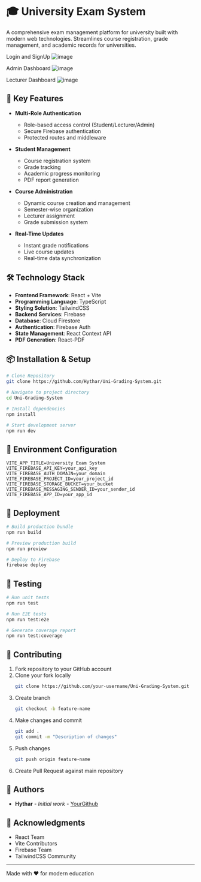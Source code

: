 
# 🎓 University Exam System

A comprehensive exam management platform for university built with modern web technologies. Streamlines course registration, grade management, and academic records for universities.

Login and SignUp
![image](https://github.com/user-attachments/assets/26ab0b30-a176-464a-b7d3-dbfcfeb720df)


Admin Dashboard
![image](https://github.com/user-attachments/assets/030d6424-4c29-4182-8b1c-ca0d42ab3e19)

Lecturer Dashboard
![image](https://github.com/user-attachments/assets/1b23dbfd-5612-4751-acf7-101d76e57638)

## 🚀 Key Features

- **Multi-Role Authentication**
  - Role-based access control (Student/Lecturer/Admin)
  - Secure Firebase authentication
  - Protected routes and middleware

- **Student Management**
  - Course registration system
  - Grade tracking
  - Academic progress monitoring
  - PDF report generation

- **Course Administration**
  - Dynamic course creation and management
  - Semester-wise organization
  - Lecturer assignment
  - Grade submission system

- **Real-Time Updates**
  - Instant grade notifications
  - Live course updates
  - Real-time data synchronization

## 🛠️ Technology Stack

- **Frontend Framework**: React + Vite
- **Programming Language**: TypeScript
- **Styling Solution**: TailwindCSS
- **Backend Services**: Firebase
- **Database**: Cloud Firestore
- **Authentication**: Firebase Auth
- **State Management**: React Context API
- **PDF Generation**: React-PDF

## 📦 Installation & Setup

```bash
# Clone Repository
git clone https://github.com/Hythar/Uni-Grading-System.git

# Navigate to project directory
cd Uni-Grading-System

# Install dependencies
npm install

# Start development server
npm run dev
```

## 🔧 Environment Configuration

```env
VITE_APP_TITLE=University Exam System
VITE_FIREBASE_API_KEY=your_api_key
VITE_FIREBASE_AUTH_DOMAIN=your_domain
VITE_FIREBASE_PROJECT_ID=your_project_id
VITE_FIREBASE_STORAGE_BUCKET=your_bucket
VITE_FIREBASE_MESSAGING_SENDER_ID=your_sender_id
VITE_FIREBASE_APP_ID=your_app_id
```


## 🚀 Deployment

```bash
# Build production bundle
npm run build

# Preview production build
npm run preview

# Deploy to Firebase
firebase deploy
```

## 🧪 Testing

```bash
# Run unit tests
npm run test

# Run E2E tests
npm run test:e2e

# Generate coverage report
npm run test:coverage
```

## 📝 Contributing

1. Fork repository to your GitHub account
2. Clone your fork locally
   ```bash
   git clone https://github.com/your-username/Uni-Grading-System.git
   ```
3. Create branch
   ```bash
   git checkout -b feature-name
   ```
4. Make changes and commit
   ```bash
   git add .
   git commit -m "Description of changes"
   ```
5. Push changes
   ```bash
   git push origin feature-name
   ```
6. Create Pull Request against main repository


## 👥 Authors

- **Hythar** - *Initial work* - [YourGithub](https://github.com/Hythar)

## 🙏 Acknowledgments

- React Team
- Vite Contributors
- Firebase Team
- TailwindCSS Community

---
Made with ❤️ for modern education


